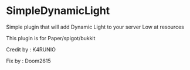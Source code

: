 # SimpleDynamicLight
Simple plugin that will add Dynamic Light to your server
Low at resources

This plugin is for Paper/spigot/bukkit

Credit by : K4RUNIO

Fix by : Doom2615

